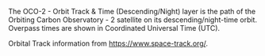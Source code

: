 The OCO-2 - Orbit Track & Time (Descending/Night) layer is the path of the Orbiting Carbon Observatory - 2 satellite on its descending/night-time orbit. Overpass times are shown in Coordinated Universal Time (UTC).

Orbital Track information from <https://www.space-track.org/>.